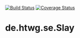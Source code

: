 [![Build Status](https://travis-ci.org/MRudi95/de.htwg.se.Slay.svg?branch=12.FileIO)](https://travis-ci.org/MRudi95/de.htwg.se.Slay) [![Coverage Status](https://coveralls.io/repos/github/MRudi95/de.htwg.se.Slay/badge.svg?branch=12.FileIO)](https://coveralls.io/github/MRudi95/de.htwg.se.Slay?branch=12.FileIO)
# de.htwg.se.Slay
